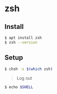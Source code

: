 # zsh

## Install

```bash
$ apt install zsh
$ zsh --version
```

## Setup

```bash
$ chsh -s $(which zsh)
```

> Log out

```zsh
$ echo $SHELL
```
